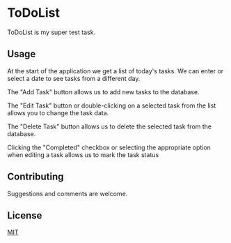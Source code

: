 # ToDoList

ToDoList is my super test task.

## Usage

At the start of the application we get a list of today's tasks.
We can enter or select a date to see tasks from a different day.

The "Add Task" button allows us to add new tasks to the database.

The "Edit Task" button or double-clicking on a selected task from the list allows you to change the task data.

The "Delete Task" button allows us to delete the selected task from the database.

Clicking the "Completed" checkbox or selecting the appropriate option when editing a task allows us to mark the task status

## Contributing

Suggestions and comments are welcome.

## License
[MIT](https://choosealicense.com/licenses/mit/)
